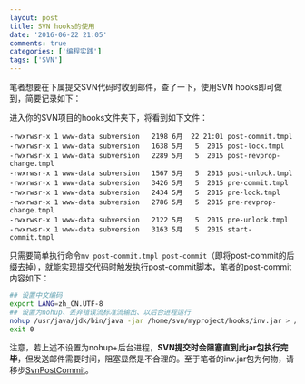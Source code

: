 ```yaml
---
layout: post
title: SVN hooks的使用
date: '2016-06-22 21:05'
comments: true
categories: ['编程实践']  
tags: ['SVN']
---
```


笔者想要在下属提交SVN代码时收到邮件，查了一下，使用SVN hooks即可做到，简要记录如下：

<!--more-->

进入你的SVN项目的hooks文件夹下，将看到如下文件：

```
-rwxrwsr-x 1 www-data subversion   2198 6月  22 21:01 post-commit.tmpl
-rwxrwsr-x 1 www-data subversion   1638 5月   5  2015 post-lock.tmpl
-rwxrwsr-x 1 www-data subversion   2289 5月   5  2015 post-revprop-change.tmpl
-rwxrwsr-x 1 www-data subversion   1567 5月   5  2015 post-unlock.tmpl
-rwxrwsr-x 1 www-data subversion   3426 5月   5  2015 pre-commit.tmpl
-rwxrwsr-x 1 www-data subversion   2434 5月   5  2015 pre-lock.tmpl
-rwxrwsr-x 1 www-data subversion   2786 5月   5  2015 pre-revprop-change.tmpl
-rwxrwsr-x 1 www-data subversion   2122 5月   5  2015 pre-unlock.tmpl
-rwxrwsr-x 1 www-data subversion   3163 5月   5  2015 start-commit.tmpl
```

只需要简单执行命令`mv post-commit.tmpl post-commit`（即将post-commit的后缀去掉），就能实现提交代码时触发执行post-commit脚本，笔者的post-commit内容如下：

```bash
## 设置中文编码
export LANG=zh_CN.UTF-8
## 设置为nohup、丢弃错误流标准流输出、以后台进程运行
nohup /usr/java/jdk/bin/java -jar /home/svn/myproject/hooks/inv.jar > /dev/null 2>&1 &
exit 0
```

注意，若上述不设置为nohup+后台进程，**SVN提交时会阻塞直到此jar包执行完毕**，但发送邮件需要时间，阻塞显然是不合理的。至于笔者的inv.jar包为何物，请移步[SvnPostCommit](https://github.com/JayzeeZhang/SvnPostCommit)。
